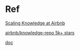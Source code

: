 # Ref

[Scaling Knowledge at Airbnb](https://medium.com/airbnb-engineering/scaling-knowledge-at-airbnb-875d73eff091)

[airbnb/knowledge-repo 5k+ stars](https://github.com/airbnb/knowledge-repo)

[doc](https://knowledge-repo.readthedocs.io/en/latest/installation.html)